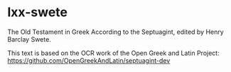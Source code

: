 # lxx-swete

The Old Testament in Greek According to the Septuagint,
edited by Henry Barclay Swete.

This text is based on the OCR work of the Open Greek and Latin
Project: https://github.com/OpenGreekAndLatin/septuagint-dev
